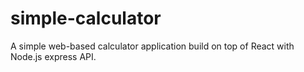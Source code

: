 # simple-calculator
A simple web-based calculator application build on top of React with Node.js express API.
